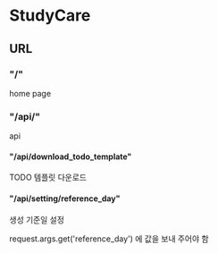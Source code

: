 # StudyCare


## URL

### "/"
home page

### "/api/"
api

#### "/api/download_todo_template"
TODO 템플릿 다운로드

#### "/api/setting/reference_day"
생성 기준일 설정

request.args.get('reference_day') 에 값을 보내 주어야 함